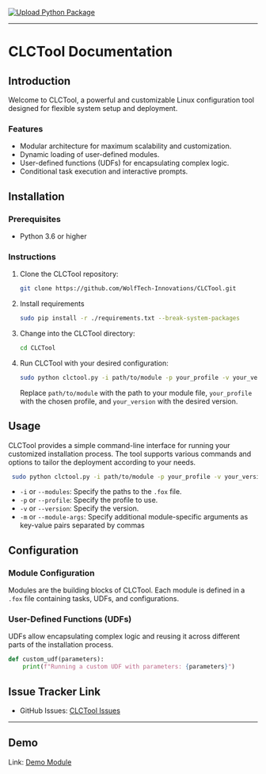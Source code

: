 [![Upload Python Package](https://github.com/WolfTech-Innovations/CLCTool/actions/workflows/python-publish.yml/badge.svg)](https://github.com/WolfTech-Innovations/CLCTool/actions/workflows/python-publish.yml)

---

# CLCTool Documentation

## Introduction

Welcome to CLCTool, a powerful and customizable Linux configuration tool designed for flexible system setup and deployment.

### Features

- Modular architecture for maximum scalability and customization.
- Dynamic loading of user-defined modules.
- User-defined functions (UDFs) for encapsulating complex logic.
- Conditional task execution and interactive prompts.

## Installation

### Prerequisites

- Python 3.6 or higher

### Instructions

1. Clone the CLCTool repository:

    ```bash
    git clone https://github.com/WolfTech-Innovations/CLCTool.git
    ```

2. Install requirements

    ```bash
    sudo pip install -r ./requirements.txt --break-system-packages
    ```

4. Change into the CLCTool directory:

    ```bash
    cd CLCTool
    ```

5. Run CLCTool with your desired configuration:

    ```bash
    sudo python clctool.py -i path/to/module -p your_profile -v your_version
    ```

    Replace `path/to/module` with the path to your module file, `your_profile` with the chosen profile, and `your_version` with the desired version.

## Usage

CLCTool provides a simple command-line interface for running your customized installation process. The tool supports various commands and options to tailor the deployment according to your needs.

```bash
 sudo python clctool.py -i path/to/module -p your_profile -v your_version
```

- `-i` or `--modules`: Specify the paths to the ``.fox`` file.
- `-p` or `--profile`: Specify the profile to use.
- `-v` or `--version`: Specify the version.
- `-m` or `--module-args`: Specify additional module-specific arguments as key-value pairs separated by commas

## Configuration

### Module Configuration

Modules are the building blocks of CLCTool. Each module is defined in a `.fox` file containing tasks, UDFs, and configurations.

### User-Defined Functions (UDFs)

UDFs allow encapsulating complex logic and reusing it across different parts of the installation process.

```python
def custom_udf(parameters):
    print(f"Running a custom UDF with parameters: {parameters}")
```

## Issue Tracker Link

- GitHub Issues: [CLCTool Issues](https://github.com/WolfTech-Innovations/CLCTool/issues)

---

## Demo

 Link: [Demo Module](https://github.com/WolfTech-Innovations/CLCTModuleRepo/blob/main/modules/nginx.fox)
